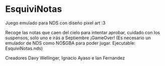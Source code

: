 # EsquiviNotas
Juego emulado para NDS con diseño pixel art :3

Recoge las notas que caen del cielo para intentar aprobar, cuidado con los suspensos, solo uno e irás a Septiembre ¡GameOver!
(Es necesario un emulador de NDS como NO$GBA para poder jugar. Ejecutable: EsquiviNotas.nds)

Creadores Davy Wellinger, Ignacio Ayaso e Ian Fernandez

